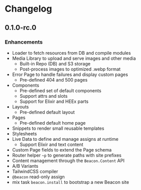 # Changelog

## 0.1.0-rc.0

### Enhancements
  * Loader to fetch resources from DB and compile modules
  * Media Library to upload and serve images and other media
    * Built-in Repo (DB) and S3 storage
    * Post-process images to optimized .webp format
  * Error Page to handle failures and display custom pages
    * Pre-defined 404 and 500 pages
  * Components
    * Pre-defined set of default components
    * Support attrs and slots
    * Support for Elixir and HEEx parts
  * Layouts
    * Pre-defined default layout
  * Pages
    * Pre-defined default home page
  * Snippets to render small reusable templates
  * Stylesheets
  * Live Data to define and manage assigns at runtime
    * Support Elixir and text content
  * Custom Page fields to extend the Page schema
  * Router helper `~p` to generate paths with site prefixes
  * Content management through the `Beacon.Content` API
  * A/B Variants
  * TailwindCSS compiler
  * `@beacon` read-only assign
  * mix task `beacon.install` to bootstrap a new Beacon site